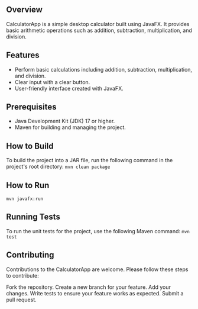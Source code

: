 ## Overview
CalculatorApp is a simple desktop calculator built using JavaFX. It provides basic arithmetic operations such as addition, subtraction, multiplication, and division.

## Features
- Perform basic calculations including addition, subtraction, multiplication, and division.
- Clear input with a clear button.
- User-friendly interface created with JavaFX.


## Prerequisites
- Java Development Kit (JDK) 17 or higher.
- Maven for building and managing the project.

## How to Build
To build the project into a JAR file, run the following command in the project's root directory:
 `mvn clean package`
## How to Run
`mvn javafx:run`

## Running Tests
To run the unit tests for the project, use the following Maven command: `mvn test`

## Contributing
Contributions to the CalculatorApp are welcome. Please follow these steps to contribute:

Fork the repository.
Create a new branch for your feature.
Add your changes.
Write tests to ensure your feature works as expected.
Submit a pull request.
